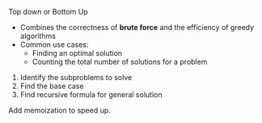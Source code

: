 Top down or Bottom Up

- Combines the correctness of **brute force** and the efficiency of greedy algorithms
- Common use cases:
	- Finding an optimal solution
	- Counting the total number of solutions for a problem

1) Identify the subproblems to solve
2) Find the base case
3) Find recursive formula for general solution

Add memoization to speed up.
